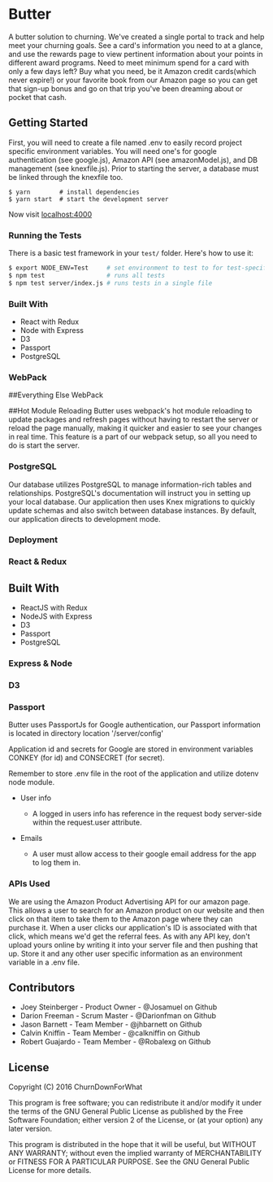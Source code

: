 # Butter

A butter solution to churning.  We've created a single portal to track and help meet your churning goals.  See a card's information you need to at a glance, and use the rewards page to view pertinent information about your points in different award programs.  Need to meet minimum spend for a card with only a few days left?  Buy what you need, be it Amazon credit cards(which never expire!) or your favorite book from our Amazon page so you can get that sign-up bonus and go on that trip you've been dreaming about or pocket that cash.  

## Getting Started
First, you will need to create a file named .env to easily record project specific environment variables. You will need one's for google authentication (see google.js), Amazon API (see amazonModel.js), and DB management (see knexfile.js). Prior to starting the server, a database must be linked through the knexfile too.

```
$ yarn        # install dependencies
$ yarn start  # start the development server

```

Now visit [localhost:4000](http://localhost:4000/)

### Running the Tests
There is a basic test framework in your `test/` folder. Here's how to use it:

```bash
$ export NODE_ENV=Test     # set environment to test to for test-specific DB
$ npm test                 # runs all tests
$ npm test server/index.js # runs tests in a single file
```

### Built With
- React with Redux
- Node with Express
- D3
- Passport
- PostgreSQL

### WebPack

##Everything Else WebPack

##Hot Module Reloading
Butter uses webpack's hot module reloading to update packages and refresh pages without having to restart the server or reload the page manually, making it quicker and easier to see your changes in real time. This feature is a part of our webpack setup, so all you need to do is start the server.  

### PostgreSQL
Our database utilizes PostgreSQL to manage information-rich tables and relationships. PostgreSQL's documentation will instruct you in setting up your local database. Our application then uses Knex migrations to quickly update schemas and also switch between database instances. By default, our application directs to development mode.

### Deployment

### React & Redux

## Built With
- ReactJS with Redux
- NodeJS with Express
- D3
- Passport
- PostgreSQL

### Express & Node

### D3

### Passport
Butter uses PassportJs for Google authentication, our Passport information is located in directory location '/server/config'

Application id and secrets for Google are stored in environment variables CONKEY (for id) and CONSECRET (for secret).

Remember to store .env file in the root of the application and utilize dotenv node module.

- User info
  - A logged in users info has reference in the request body server-side within the request.user attribute.

- Emails
  - A user must allow access to their google email address for the app to log them in.

###  APIs Used
We are using the Amazon Product Advertising API for our amazon page.  This allows a user to search for an Amazon product on our website and then click on that item to take them to the Amazon page where they can purchase it.  When a user clicks our application's ID is associated with that click, which means we'd get the referral fees.  As with any API key, don't upload yours online by writing it into your server file and then pushing that up.  Store it and any other user specific information as an environment variable in a .env file.




## Contributors
- Joey Steinberger - Product Owner - @Josamuel on Github
- Darion Freeman - Scrum Master - @Darionfman on Github
- Jason Barnett - Team Member - @jhbarnett on Github
- Calvin Kniffin - Team Member - @calkniffin on Github
- Robert Guajardo - Team Member - @Robalexg on Github

## License

Copyright (C) 2016  ChurnDownForWhat

This program is free software; you can redistribute it and/or
modify it under the terms of the GNU General Public License
as published by the Free Software Foundation; either version 2
of the License, or (at your option) any later version.

This program is distributed in the hope that it will be useful,
but WITHOUT ANY WARRANTY; without even the implied warranty of
MERCHANTABILITY or FITNESS FOR A PARTICULAR PURPOSE.  See the
GNU General Public License for more details.
